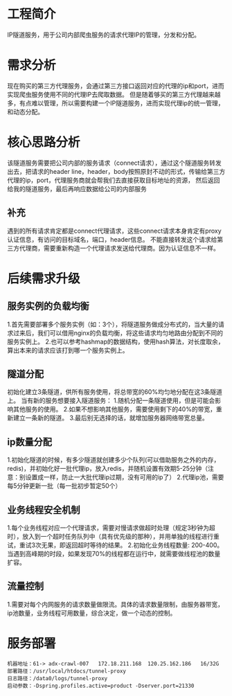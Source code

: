# 工程简介
IP隧道服务，用于公司内部爬虫服务的请求代理IP的管理，分发和分配。

# 需求分析
现在购买的第三方代理服务，会通过第三方接口返回对应的代理的ip和port，进而实现爬虫服务使用不同的代理IP去爬取数据。
但是随着够买的第三方代理越来越多，有点难以管理，所以需要构建一个IP隧道服务，进而实现代理ip的统一管理，和动态分配。


# 核心思路分析
该隧道服务需要把公司内部的服务请求（connect请求），通过这个隧道服务转发出去，把请求的header line，header，body按照原封不动的形式，传输给第三方代理的ip，port，代理服务商就会帮我们去直接获取目标地址的资源，
然后返回给我的隧道服务，最后再响应数据给公司的内部服务
## 补充
遇到的所有请求肯定都是connect代理请求，这些connect请求本身肯定有proxy认证信息，有访问的目标域名，端口，header信息。
不能直接转发这个请求给第三方代理商，需要重新构造一个代理请求发送给代理商。因为认证信息不一样。

# 后续需求升级
## 服务实例的负载均衡
1.首先需要部署多个服务实例（如：3个），将隧道服务做成分布式的，当大量的请求过来后，我们可以借用nginx的负载均衡，将这些请求均匀地路由分配到不同的服务实例上。
2.也可以参考hashmap的数据结构，使用hash算法，对长度取余，算出本来的请求应该打到哪一个服务实例上。

## 隧道分配
初始化建立3条隧道，供所有服务使用，将总带宽的60%均匀地分配在这3条隧道上。
当有新的服务想要接入隧道服务：
1.随机分配一条隧道使用，但是可能会影响其他服务的使用。
2.如果不想影响其他服务，需要使用剩下的40%的带宽，重新建立一条新的隧道。
3.最后别无选择的话，就增加服务器网络带宽总量。

## ip数量分配
1.初始化隧道的时候，有多少隧道就创建多少个队列(可以借助服务之外的内存，redis)，并初始化好一批代理ip，放入redis，并随机设置有效期5-25分钟（注意：别设置成一样，防止一大批代理ip过期，没有可用的ip了）
2.代理ip池，需要每5分钟更新一批（每一批初步暂定50个）

## 业务线程安全机制
1.每个业务线程对应一个代理请求，需要对慢请求做超时处理（规定3秒钟为超时），放入到一个超时任务队列中（具有优先级的那种），并用单独的线程进行重试，重试3次无果，即返回超时等待的结果。
2.初始化业务线程数量: 200-400。当遇到高峰期的时段，如果发现70%的线程都在运行中，就需要做线程池的数量扩容。

## 流量控制
1.需要对每个内网服务的请求数量做限流。具体的请求数量限制，由服务器带宽，ip池数量，业务线程可用数量，综合决定，做一个动态的控制。

# 服务部署
```shell
机器地址：61-> adx-crawl-007   172.18.211.168  120.25.162.186   16/32G
部署路径：/usr/local/htdocs/tunnel-proxy
日志路径：/data0/logs/tunnel-proxy
启动参数：-Dspring.profiles.active=product -Dserver.port=21330
```
